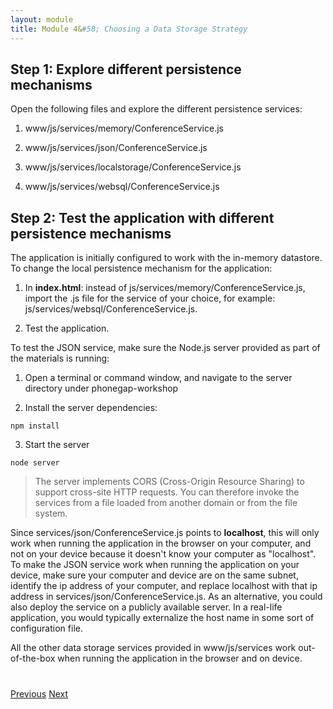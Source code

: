 ```yaml
---
layout: module
title: Module 4&#58; Choosing a Data Storage Strategy
---
```

## Step 1: Explore different persistence mechanisms

Open the following files and explore the different persistence services:

1. www/js/services/memory/ConferenceService.js

1. www/js/services/json/ConferenceService.js

1. www/js/services/localstorage/ConferenceService.js

1. www/js/services/websql/ConferenceService.js

## Step 2: Test the application with different persistence mechanisms

The application is initially configured to work with the in-memory datastore. To change the local persistence mechanism for the application:

1. In **index.html**: instead of js/services/memory/ConferenceService.js, import the .js file for the service  of your choice, for example: js/services/websql/ConferenceService.js.

2. Test the application.

To test the JSON service, make sure the Node.js server provided as part of the materials is running:

1. Open a terminal or command window, and navigate to the server directory under phonegap-workshop

2. Install the server dependencies:

  ```
  npm install
  ```

3. Start the server

  ```
  node server
  ```  


  > The server implements CORS (Cross-Origin Resource Sharing) to support cross-site HTTP requests. You can therefore 
          invoke the services from a file loaded from another domain or from the file system.


  Since services/json/ConferenceService.js points to **localhost**, this will only work when running the 
  application in the browser on your computer, and not on your device because it doesn't know your computer 
  as "localhost". To make the JSON service work when running the application on your device, 
  make sure your computer and device are on the same subnet, identify the ip address of your computer, 
  and replace localhost with that ip address in services/json/ConferenceService.js. As an alternative, 
  you could also deploy the service on a publicly available server. In a real-life application, 
  you would typically externalize the host name in some sort of configuration file.
  
  
  All the other data storage services provided in www/js/services work out-of-the-box when running the application in
   the browser and 
  on device. 

<div class="row" style="margin-top:40px;">
<div class="col-sm-12">
<a href="setup-files.html" class="btn btn-default"><i class="glyphicon glyphicon-chevron-left"></i> 
Previous</a>
<a href="native-notification.html" class="btn btn-default pull-right">Next <i class="glyphicon 
glyphicon-chevron-right"></i></a>
</div>
</div>


